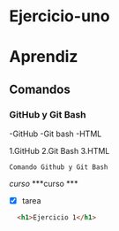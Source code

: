 # Ejercicio-uno
# Aprendiz
## Comandos 
### GitHub y Git Bash

-GitHub
-Git bash
-HTML

1.GitHub
2.Git Bash
3.HTML

~~~
Comando Github y Git Bash
~~~
*curso*
***curso ***

- [x] tarea 

```html 
  <h1>Ejercicio 1</h1>
```

